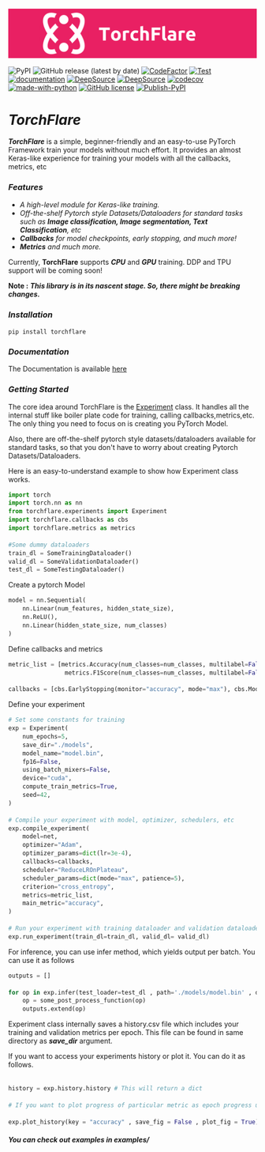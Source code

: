 ![image](https://raw.githubusercontent.com/Atharva-Phatak/torchflare/main/docs/static/images/TorchFlare_official.png)

![PyPI](https://img.shields.io/pypi/v/torchflare?color=success)
![GitHub release (latest by date)](https://img.shields.io/github/v/release/Atharva-Phatak/torchflare?color=success)
[![CodeFactor](https://www.codefactor.io/repository/github/atharva-phatak/torchflare/badge?s=8b602116b87a38ed9dbf6295933839ff7c85ac81)](https://www.codefactor.io/repository/github/atharva-phatak/torchflare)
[![Test](https://github.com/Atharva-Phatak/torchflare/actions/workflows/test.yml/badge.svg)](https://github.com/Atharva-Phatak/torchflare/actions/workflows/test.yml)
[![documentation](https://github.com/Atharva-Phatak/torchflare/actions/workflows/docs.yml/badge.svg)](https://github.com/Atharva-Phatak/torchflare/actions/workflows/docs.yml)
[![DeepSource](https://deepsource.io/gh/Atharva-Phatak/torchflare.svg/?label=active+issues&token=_u890jqK5XjPmNlJCyQkxwmG)](https://deepsource.io/gh/Atharva-Phatak/torchflare/?ref=repository-badge)
[![DeepSource](https://deepsource.io/gh/Atharva-Phatak/torchflare.svg/?label=resolved+issues&token=_u890jqK5XjPmNlJCyQkxwmG)](https://deepsource.io/gh/Atharva-Phatak/torchflare/?ref=repository-badge)
[![codecov](https://codecov.io/gh/Atharva-Phatak/torchflare/branch/main/graph/badge.svg?token=HSG3FP6NNB)](https://codecov.io/gh/Atharva-Phatak/torchflare)
[![made-with-python](https://img.shields.io/badge/Made%20with-Python-1f425f.svg)](https://www.python.org/)
[![GitHub license](https://img.shields.io/github/license/Atharva-Phatak/torchflare?color=success)](https://github.com/Atharva-Phatak/torchflare/blob/main/LICENSE)
[![Publish-PyPI](https://github.com/Atharva-Phatak/torchflare/actions/workflows/publish.yml/badge.svg)](https://github.com/Atharva-Phatak/torchflare/actions/workflows/publish.yml)



# ***TorchFlare***

***TorchFlare*** is a simple, beginner-friendly and an easy-to-use PyTorch Framework train your models without much effort.
It provides an almost Keras-like experience for training
your models with all the callbacks, metrics, etc

### ***Features***
* _A high-level module for Keras-like training._
* _Off-the-shelf Pytorch style Datasets/Dataloaders for standard tasks such as **Image classification, Image segmentation,
  Text Classification**, etc_
* _**Callbacks** for model checkpoints, early stopping, and much more!_
* _**Metrics** and much more._

Currently, **TorchFlare** supports ***CPU*** and ***GPU*** training. DDP and TPU support will be coming soon!

**Note :**  ***This library is in its nascent stage. So, there might be breaking changes.***

### ***Installation***

    pip install torchflare

### ***Documentation***

The Documentation is available [here](https://atharva-phatak.github.io/torchflare/)

### ***Getting Started***

The core idea around TorchFlare is the [Experiment](/torchflare/experiments/experiment.py)
class. It handles all the internal stuff like boiler plate code for training,
calling callbacks,metrics,etc. The only thing you need to focus on is creating you PyTorch Model.

Also, there are off-the-shelf pytorch style datasets/dataloaders available for standard tasks, so that you don't
have to worry about creating Pytorch Datasets/Dataloaders.

Here is an easy-to-understand example to show how Experiment class works.

``` python
import torch
import torch.nn as nn
from torchflare.experiments import Experiment
import torchflare.callbacks as cbs
import torchflare.metrics as metrics

#Some dummy dataloaders
train_dl = SomeTrainingDataloader()
valid_dl = SomeValidationDataloader()
test_dl = SomeTestingDataloader()
```
Create a pytorch Model

``` python
model = nn.Sequential(
    nn.Linear(num_features, hidden_state_size),
    nn.ReLU(),
    nn.Linear(hidden_state_size, num_classes)
)
```

Define callbacks and metrics
``` python
metric_list = [metrics.Accuracy(num_classes=num_classes, multilabel=False),
                metrics.F1Score(num_classes=num_classes, multilabel=False)]

callbacks = [cbs.EarlyStopping(monitor="accuracy", mode="max"), cbs.ModelCheckpoint(monitor="accuracy")]
```

Define your experiment
``` python
# Set some constants for training
exp = Experiment(
    num_epochs=5,
    save_dir="./models",
    model_name="model.bin",
    fp16=False,
    using_batch_mixers=False,
    device="cuda",
    compute_train_metrics=True,
    seed=42,
)

# Compile your experiment with model, optimizer, schedulers, etc
exp.compile_experiment(
    model=net,
    optimizer="Adam",
    optimizer_params=dict(lr=3e-4),
    callbacks=callbacks,
    scheduler="ReduceLROnPlateau",
    scheduler_params=dict(mode="max", patience=5),
    criterion="cross_entropy",
    metrics=metric_list,
    main_metric="accuracy",
)

# Run your experiment with training dataloader and validation dataloader.
exp.run_experiment(train_dl=train_dl, valid_dl= valid_dl)
```

For inference, you can use infer method, which yields output per batch. You can use it as follows
``` python
outputs = []

for op in exp.infer(test_loader=test_dl , path='./models/model.bin' , device = 'cuda'):
    op = some_post_process_function(op)
    outputs.extend(op)

```

Experiment class internally saves a history.csv file which includes your training and validation metrics per epoch.
This file can be found in same directory as ***save_dir*** argument.

If you want to access your experiments history or plot it. You can do it as follows.
``` python

history = exp.history.history # This will return a dict

# If you want to plot progress of particular metric as epoch progress use this.

exp.plot_history(key = "accuracy" , save_fig = False , plot_fig = True)
```

#### ***You can check out examples in examples/***
